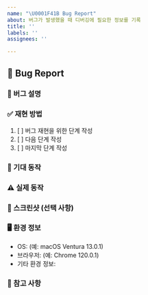 ```yaml
---
name: "\U0001F41B Bug Report"
about: 버그가 발생했을 때 디버깅에 필요한 정보를 기록
title: ''
labels: ''
assignees: ''

---
```


## 🐛 Bug Report

### 📌 버그 설명
<!-- 어떤 문제가 발생했는지 명확히 설명 -->

### ✅ 재현 방법
1. [ ] 버그 재현을 위한 단계 작성
2. [ ] 다음 단계 작성
3. [ ] 마지막 단계 작성

### 🧐 기대 동작
<!-- 기대했던 동작을 설명 -->

### ⚠️ 실제 동작
<!-- 실제로 발생한 동작을 설명 -->

### 📸 스크린샷 (선택 사항)
<!-- 필요 시 스크린샷 첨부 -->

### 🖥 환경 정보
- OS: (예: macOS Ventura 13.0.1)
- 브라우저: (예: Chrome 120.0.1)
- 기타 환경 정보:

### 📎 참고 사항
<!-- 관련 문서, 레퍼런스 링크 등이 있으면 추가 -->
